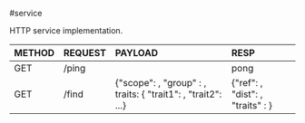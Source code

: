 #service

HTTP service implementation.

| METHOD | REQUEST                       | PAYLOAD | RESP                                                                                               |
|:-------|:------------------------------|:--------|:---------------------------------------------------------------------------------------------------|
| GET | /ping                            |  | pong |
| GET | /find                            |  {"scope": <num>, "group" : <string> , traits: { "trait1": <num or string>, "trait2": ...} | {"ref": <cluster ref>, "dist": <num>, "traits" : <object>} |
